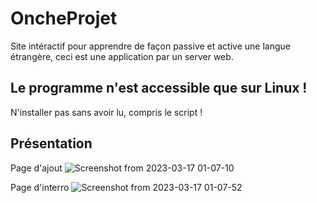# OncheProjet
Site intéractif pour apprendre de façon passive et active une langue étrangère, ceci est une application par un server web.

## Le programme n'est accessible que sur Linux !
N'installer pas sans avoir lu, compris le script !

## Présentation

Page d'ajout
![Screenshot from 2023-03-17 01-07-10](https://user-images.githubusercontent.com/126823957/225779214-58094448-0461-4e5a-97c7-3c766ad2c539.png)

Page d'interro
![Screenshot from 2023-03-17 01-07-52](https://user-images.githubusercontent.com/126823957/225779222-b210e200-617c-4af3-9917-e7708480a7ff.png)
